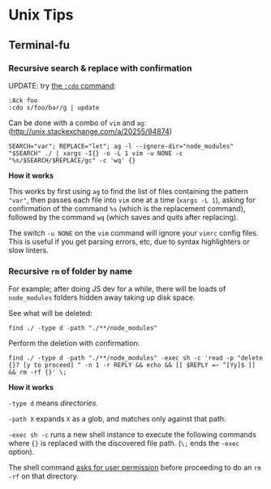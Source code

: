 # Unix Tips

## Terminal-fu

### Recursive search & replace with confirmation

UPDATE: try [the `:cdo` command](https://chrisarcand.com/vims-new-cdo-command/):

```
:Ack foo
:cdo s/foo/bar/g | update
```

Can be done with a combo of `vim` and `ag`: (http://unix.stackexchange.com/a/20255/94874)

```
SEARCH="var"; REPLACE="let"; ag -l --ignore-dir="node_modules" "$SEARCH" ./ | xargs -I{} -o -L 1 vim -u NONE -c "%s/$SEARCH/$REPLACE/gc" -c 'wq' {}
```

**How it works**

This works by first using `ag` to find the list of files containing the pattern `"var"`,
then passes each file into `vim` one at a time (`xargs -L 1`),
asking for confirmation of the command `%s` (which is the replacement command),
followed by the command `wq` (which saves and quits after replacing).

The switch `-u NONE` on the `vim` command will ignore your `vimrc` config files.
This is useful if you get parsing errors, etc, due to syntax highlighters or slow linters.

### Recursive `rm` of folder by name

For example; after doing JS dev for a while,
there will be loads of `node_modules` folders hidden away taking up disk space.

See what will be deleted:

```
find ./ -type d -path "./**/node_modules"
```

Perform the deletion with confirmation:

```
find ./ -type d -path "./**/node_modules" -exec sh -c 'read -p "delete {}? [y to proceed] " -n 1 -r REPLY && echo && [[ $REPLY =~ ^[Yy]$ ]] && rm -rf {}' \;
```

**How it works**

`-type d` means _directories_.

`-path X` expands `X` as a glob, and matches only against that path.

`-exec sh -c` runs a new shell instance to execute the following commands
where `{}` is replaced with the discovered file path. (`\;` ends the `-exec` option).

The shell command [asks for user permission](http://stackoverflow.com/a/1885534/473961)
before proceeding to do an `rm -rf` on that directory.
